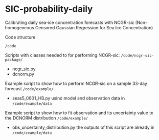 # SIC-probability-daily
Calibrating daily sea-ice concentration forecasts with NCGR-sic (Non-homogeneous Censored Gaussian Regression for Sea Ice Concentration)

Code structure:

`/code`

Scripts with classes needed to for performing NCGR-sic:
`/code/ncgr-sic-package/`
* ncgr_sic.py
* dcnorm.py

Example script to show how to perform NCGR-sic on a sample 33-day forecast
`/code/example/`
* seas5_0601_HB.py
usind model and observation data in `/code/example/data`

Example script to show how to fit observation and its uncertainty value to
the DCNORM distribution
`/code/example/`
* obs_uncertainty_distribution.py
the outputs of this script are already in `/code/example/data`